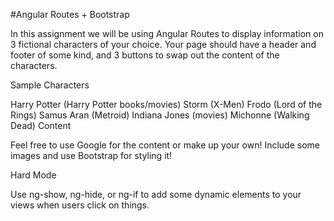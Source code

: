 #Angular Routes + Bootstrap

In this assignment we will be using Angular Routes to display information on 3 fictional characters of your choice. Your page should have a header and footer of some kind, and 3 buttons to swap out the content of the characters.

Sample Characters

Harry Potter (Harry Potter books/movies)
Storm (X-Men)
Frodo (Lord of the Rings)
Samus Aran (Metroid)
Indiana Jones (movies)
Michonne (Walking Dead)
Content

Feel free to use Google for the content or make up your own! Include some images and use Bootstrap for styling it!

Hard Mode

Use ng-show, ng-hide, or ng-if to add some dynamic elements to your views when users click on things.
